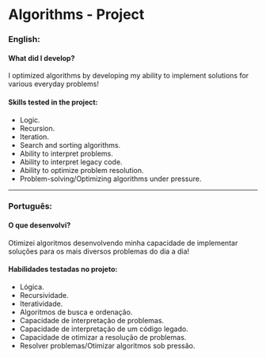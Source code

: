 # Algorithms - Project

### English:

#### What did I develop?

I optimized algorithms by developing my ability to implement solutions for various everyday problems!

#### Skills tested in the project:

- Logic.
- Recursion.
- Iteration.
- Search and sorting algorithms.
- Ability to interpret problems.
- Ability to interpret legacy code.
- Ability to optimize problem resolution.
- Problem-solving/Optimizing algorithms under pressure.

---

### Português:

#### O que desenvolvi?

Otimizei algoritmos desenvolvendo minha capacidade de implementar soluções para os mais diversos problemas do dia a dia!

#### Habilidades testadas no projeto:

- Lógica.
- Recursividade.
- Iteratividade.
- Algoritmos de busca e ordenação.
- Capacidade de interpretação de problemas.
- Capacidade de interpretação de um código legado.
- Capacidade de otimizar a resolução de problemas.
- Resolver problemas/Otimizar algoritmos sob pressão.
